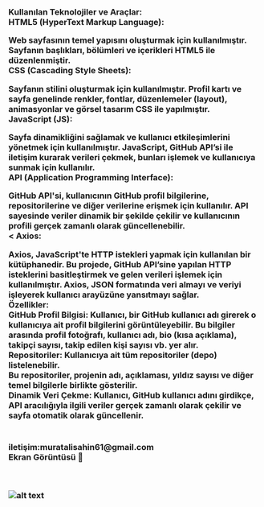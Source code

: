 <h3>
Kullanılan Teknolojiler ve Araçlar:<br>
HTML5 (HyperText Markup Language):<br>

Web sayfasının temel yapısını oluşturmak için kullanılmıştır. Sayfanın başlıkları, bölümleri ve içerikleri HTML5 ile düzenlenmiştir.<br>
CSS (Cascading Style Sheets):<br>

Sayfanın stilini oluşturmak için kullanılmıştır. Profil kartı ve sayfa genelinde renkler, fontlar, düzenlemeler (layout), animasyonlar ve görsel tasarım CSS ile yapılmıştır.<br>
JavaScript (JS):<br>

Sayfa dinamikliğini sağlamak ve kullanıcı etkileşimlerini yönetmek için kullanılmıştır. JavaScript, GitHub API’si ile iletişim kurarak verileri çekmek, bunları işlemek ve kullanıcıya sunmak için kullanılır.<br>
API (Application Programming Interface):<br>

GitHub API'si, kullanıcının GitHub profil bilgilerine, repositorilerine ve diğer verilerine erişmek için kullanılır. API sayesinde veriler dinamik bir şekilde çekilir ve kullanıcının profili gerçek zamanlı olarak güncellenebilir.<br><
Axios:<br>

Axios, JavaScript'te HTTP istekleri yapmak için kullanılan bir kütüphanedir. Bu projede, GitHub API’sine yapılan HTTP isteklerini basitleştirmek ve gelen verileri işlemek için kullanılmıştır. Axios, JSON formatında veri almayı ve veriyi işleyerek kullanıcı arayüzüne yansıtmayı sağlar.<br>
Özellikler:<br>
GitHub Profil Bilgisi: Kullanıcı, bir GitHub kullanıcı adı girerek o kullanıcıya ait profil bilgilerini görüntüleyebilir. Bu bilgiler arasında profil fotoğrafı, kullanıcı adı, bio (kısa açıklama), takipçi sayısı, takip edilen kişi sayısı vb. yer alır.<br>
Repositoriler: Kullanıcıya ait tüm repositoriler (depo) listelenebilir.<br>
Bu repositoriler, projenin adı, açıklaması, yıldız sayısı ve diğer temel bilgilerle birlikte gösterilir.<br>
Dinamik Veri Çekme: Kullanıcı, GitHub kullanıcı adını girdikçe, API aracılığıyla ilgili veriler gerçek zamanlı olarak çekilir ve sayfa otomatik olarak güncellenir.<br>
<h3><br>
iletişim:muratalisahin61@gmail.com<br>
Ekran Görüntüsü 🎥
<br>
<br>
<br>


  
![alt text](bandicam2025-01-2216-29-56-906-ezgif.com-crop.gif)
